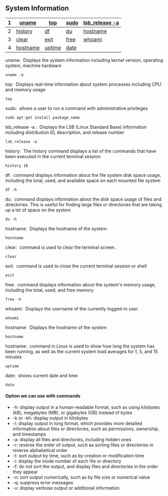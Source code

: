 <h2>System Information</h2>

|1|[uname](#1)    |[top](#2)    |[sudo](#3) | [lsb_release -a](#10)|
|-|---------------|-------------|-----------|--------------------|
|2|[history](#4)  |[df](#5)     |[du](#6)   |[hostname](#11)|
|3|[clear](#7)    |[exit](#8)   |[free](#9) |[whoami](#12)|
|4|[hostname](#13)|[uptime](#14)|[date](#15)|



<span id="1">
<p>uname:&nbsp Displays the system information including kernel version, operating system, machine hardware</p>

```
uname -a
```

<span id="2">
<p>top:&nbsp Displays real-time information about system processes including CPU and memory usage</p>

```
top
```

<span id="3">
<p>sudo:&nbsp allows a user to run a command with administrative privileges</p>

```
sudo apt-get install package_name
```

<span id='10'>
<p>lsb_release -a :&nbsp Displays the LSB (Linux Standard Base) information including distribution ID, description, and release number
</p>

```
lsb_release -a
```
<span id="4">
<p>history:&nbsp The history command displays a list of the commands that have been executed in the current terminal session</p>

```
history 10
```

<span id="5">
<p>df:&nbsp command displays information about the file system disk space usage, including the total, used, and available space on each mounted file system</p>

```
df -h
```

<span id="6">
<p>du:&nbsp command displays information about the disk space usage of files and directories. This is useful for finding large files or directories that are taking up a lot of space on the system</p>

```
du -h
```

<span id="11">
<p>hostname:&nbsp Displays the hostname of the system.</p>

```
hostname
```

<span id="7">
<p>clear:&nbsp  command is used to clear the terminal screen.</p>

```
clear
```

<span id="8">
<p>exit:&nbsp command is used to close the current terminal session or shell</p>

```
exit
```

<span id="9">
<p>free:&nbsp command displays information about the system's memory usage, including the total, used, and free memory</p>

```
free -h
```

<span id="12">
<p>whoami:&nbsp Displays the username of the currently logged-in user</p>

```
whoami
```

<span id="13">
<p>hostname:&nbsp Displays the hostname of the system</p>

```
hostname
```
<span id="14">
<p>hostname:&nbsp command in Linux is used to show how long the system has been running, as well as the current system load averages for 1, 5, and 15 minutes</p>

```
uptime
```

<span id="15">
<p>date:&nbsp shows current date and time</p>

```
date
```

<h4>Option we can use with commands</h4>
<ul>
    <li>-h: display output in a human-readable format, such as using kilobytes (kB), megabytes (MB), or gigabytes (GB) instead of bytes </li>
    <li>-k or -kh: display output in kilobytes</li>
    <li>-l: display output in long format, which provides more detailed information about files or directories, such as permissions, ownership, and timestamps</li>
    <li>-a: display all files and directories, including hidden ones</li>
    <li>-r: reverse the order of output, such as sorting files or directories in reverse alphabetical order</li>
    <li>-t: sort output by time, such as by creation or modification time</li>
    <li>-i: display the inode number of each file or directory</li>
    <li>-f: do not sort the output, and display files and directories in the order they appear</li>
    <li>-n: sort output numerically, such as by file size or numerical value</li>
    <li>-q: suppress error messages</li>
    <li>-v: display verbose output or additional information</li>
</ul>
